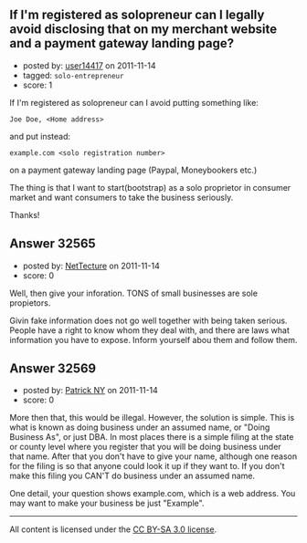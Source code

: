 ## If I'm registered as solopreneur can I legally avoid disclosing that on my merchant website and a payment gateway landing page?

- posted by: [user14417](https://stackexchange.com/users/-1/14417-user14417) on 2011-11-14
- tagged: `solo-entrepreneur`
- score: 1

If I'm registered as solopreneur can I avoid putting something like:

    Joe Doe, <Home address>

and put instead:

    example.com <solo registration number>

on a payment gateway landing page (Paypal, Moneybookers etc.)

The thing is that I want to start(bootstrap) as a solo proprietor in consumer market and want consumers to take the business seriously.

Thanks!


## Answer 32565

- posted by: [NetTecture](https://stackexchange.com/users/-1/3350-nettecture) on 2011-11-14
- score: 0

Well, then give your inforation. TONS of small businesses are sole propietors.

Givin fake information does not go well together with being taken serious. People have a right to know whom they deal with, and there are laws what information you have to expose. Inform yourself abou them and follow them.


## Answer 32569

- posted by: [Patrick NY](https://stackexchange.com/users/-1/14366-patrick-ny) on 2011-11-14
- score: 0

More then that, this would be illegal. However, the solution is simple. This is what is known as doing business under an assumed name, or "Doing Business As", or just DBA. In most places there is a simple filing at the state or county level where you register that you will be doing business under that name. After that you don't have to give your name, although one reason for the filing is so that anyone could look it up if they want to. If you don't make this filing you CAN'T do business under an assumed name.

One detail, your question shows example.com, which is a web address. You may want to make your business be just "Example". 




---

All content is licensed under the [CC BY-SA 3.0 license](https://creativecommons.org/licenses/by-sa/3.0/).
